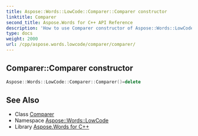 ```yaml
---
title: Aspose::Words::LowCode::Comparer::Comparer constructor
linktitle: Comparer
second_title: Aspose.Words for C++ API Reference
description: 'How to use Comparer constructor of Aspose::Words::LowCode::Comparer class in C++.'
type: docs
weight: 2000
url: /cpp/aspose.words.lowcode/comparer/comparer/
---
```

## Comparer::Comparer constructor




```cpp
Aspose::Words::LowCode::Comparer::Comparer()=delete
```

## See Also

* Class [Comparer](../)
* Namespace [Aspose::Words::LowCode](../../)
* Library [Aspose.Words for C++](../../../)
